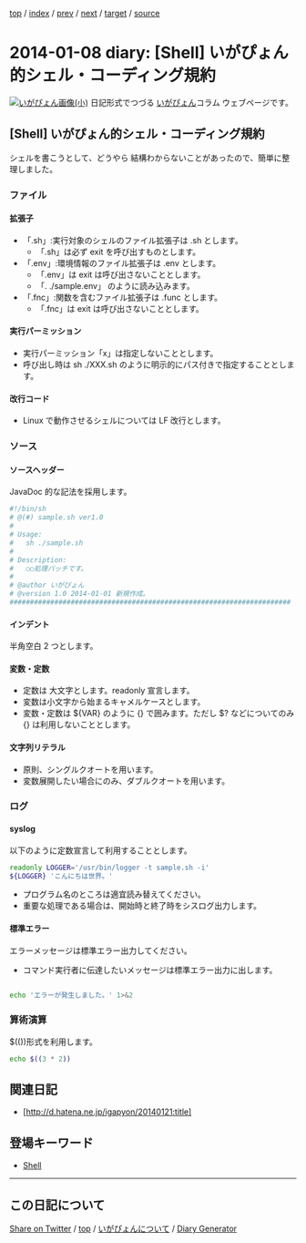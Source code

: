 [top](https://igapyon.github.io/diary/) 
 / [index](https://igapyon.github.io/diary/2014/index.html) 
 / [prev](https://igapyon.github.io/diary/2014/ig140107.html) 
 / [next](https://igapyon.github.io/diary/2014/ig140120.html) 
 / [target](https://igapyon.github.io/diary/2014/ig140108.html) 
 / [source](https://github.com/igapyon/diary/blob/gh-pages/2014/ig140108.html.src.md) 

2014-01-08 diary: [Shell] いがぴょん的シェル・コーディング規約
=====================================================================================================
[![いがぴょん画像(小)](https://igapyon.github.io/diary/images/iga200306s.jpg "いがぴょん")](https://igapyon.github.io/diary/memo/memoigapyon.html) 日記形式でつづる [いがぴょん](https://igapyon.github.io/diary/memo/memoigapyon.html)コラム ウェブページです。

## [Shell] いがぴょん的シェル・コーディング規約

シェルを書こうとして、どうやら 結構わからないことがあったので、簡単に整理しました。

### ファイル


#### 拡張子


* 「.sh」:実行対象のシェルのファイル拡張子は .sh とします。
  * 「.sh」は必ず exit を呼び出すものとします。
* 「.env」:環境情報のファイル拡張子は .env とします。
  * 「.env」は exit は呼び出さないこととします。
  * 「. ./sample.env」 のように読み込みます。
* 「.fnc」:関数を含むファイル拡張子は .func とします。
  * 「.fnc」は exit は呼び出さないこととします。


#### 実行パーミッション


* 実行パーミッション「x」は指定しないこととします。
* 呼び出し時は sh ./XXX.sh のように明示的にパス付きで指定することとします。


#### 改行コード


* Linux で動作させるシェルについては LF 改行とします。



### ソース


#### ソースヘッダー

JavaDoc 的な記法を採用します。

```sh
#!/bin/sh
# @(#) sample.sh ver1.0
#
# Usage:
#   sh ./sample.sh
#
# Description:
#   ○○処理バッチです。
#
# @author いがぴょん
# @version 1.0 2014-01-01 新規作成。
#####################################################################
```


#### インデント

半角空白 2 つとします。


#### 変数・定数


* 定数は 大文字とします。readonly 宣言します。
* 変数は小文字から始まるキャメルケースとします。
* 変数・定数は ${VAR} のように {} で囲みます。ただし $? などについてのみ {} は利用しないこととします。



#### 文字列リテラル


* 原則、シングルクオートを用います。
* 変数展開したい場合にのみ、ダブルクオートを用います。



### ログ


#### syslog

以下のように定数宣言して利用することとします。

```sh
readonly LOGGER='/usr/bin/logger -t sample.sh -i'
${LOGGER} 'こんにちは世界。'
```


* プログラム名のところは適宜読み替えてください。
* 重要な処理である場合は、開始時と終了時をシスログ出力します。


#### 標準エラー

エラーメッセージは標準エラー出力してください。

* コマンド実行者に伝達したいメッセージは標準エラー出力に出します。

```sh

echo 'エラーが発生しました。' 1>&2
```



### 算術演算

$(())形式を利用します。

```sh
echo $((3 * 2))
```



## 関連日記


* [http://d.hatena.ne.jp/igapyon/20140121:title]



## 登場キーワード

* [Shell](../keyword/shell.html)

----------------------------------------------------------------------------------------------------

## この日記について

[Share on Twitter](https://twitter.com/intent/tweet?hashtags=igapyon%2Cdiary%2C%E3%81%84%E3%81%8C%E3%81%B4%E3%82%87%E3%82%93%2CShell&text=%5BShell%5D+%E3%81%84%E3%81%8C%E3%81%B4%E3%82%87%E3%82%93%E7%9A%84%E3%82%B7%E3%82%A7%E3%83%AB%E3%83%BB%E3%82%B3%E3%83%BC%E3%83%87%E3%82%A3%E3%83%B3%E3%82%B0%E8%A6%8F%E7%B4%84&url=https%3A%2F%2Figapyon.github.io%2Fdiary%2F2014%2Fig140108.html) / [top](../index.html/) / [いがぴょんについて](https://igapyon.github.io/diary/memo/memoigapyon.html) / [Diary Generator](https://github.com/igapyon/igapyonv3)
